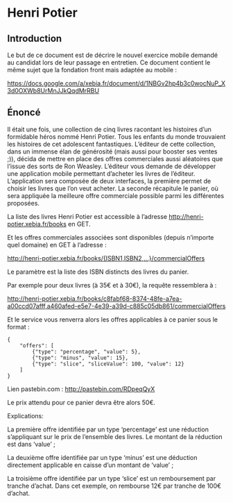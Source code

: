 # Henri Potier

## Introduction

Le but de ce document est de décrire le nouvel exercice mobile demandé au candidat lors de leur passage en entretien. Ce document contient le même sujet que la fondation front mais adaptée au mobile :

https://docs.google.com/a/xebia.fr/document/d/1NBGv2hp4b3c0wocNuP_X3d0OXWb8UrMnJJkQqdMrRBU

## Énoncé

Il était une fois, une collection de cinq livres racontant les histoires d’un formidable héros nommé Henri Potier. Tous les enfants du monde trouvaient les histoires de cet adolescent fantastiques. L’éditeur de cette collection, dans un immense élan de générosité (mais aussi pour booster ses ventes ;)), décida de mettre en place des offres commerciales aussi aléatoires que l’issue des sorts de Ron Weasley.
L’éditeur vous demande de développer une application mobile permettant d’acheter les livres de l’éditeur. L’application sera composée de deux interfaces, la première permet de choisir les livres que l’on veut acheter. La seconde récapitule le panier, où sera appliquée la meilleure offre commerciale possible parmi les différentes proposées.

La liste des livres Henri Potier est accessible à l’adresse http://henri-potier.xebia.fr/books en GET.

Et les offres commerciales associées sont disponibles (depuis n’importe quel domaine) en GET à l’adresse :

http://henri-potier.xebia.fr/books/{ISBN1,ISBN2,...}/commercialOffers 

Le paramètre est la liste des ISBN distincts des livres du panier.

Par exemple pour deux livres (à 35€ et à 30€), la requête ressemblera à :

http://henri-potier.xebia.fr/books/c8fabf68-8374-48fe-a7ea-a00ccd07afff,a460afed-e5e7-4e39-a39d-c885c05db861/commercialOffers

Et le service vous renverra alors les offres applicables à ce panier sous le format :

    {
        "offers": [
            {"type": "percentage", "value": 5},
            {"type": "minus", "value": 15},
            {"type": "slice", "sliceValue": 100, "value": 12}
        ]
    }

Lien pastebin.com : http://pastebin.com/RDpeqQyX

Le prix attendu pour ce panier devra être alors 50€.

Explications:

La première offre identifiée par un type ‘percentage’ est une réduction s’appliquant sur le prix de l’ensemble des livres. Le montant de la réduction est dans ‘value’ ;

La deuxième offre identifiée par un type ‘minus’ est une déduction directement applicable en caisse d’un montant de ‘value’ ;

La troisième offre identifiée par un type ‘slice’ est un remboursement par tranche d’achat. Dans cet exemple, on rembourse 12€ par tranche de 100€ d’achat.
